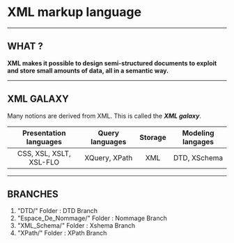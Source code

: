 # XML markup language
---------------------------------------
## WHAT  ?

**XML makes it possible to design semi-structured documents to exploit and store small amounts of data, all in a semantic way.**

---------------------------------------
## XML GALAXY

Many notions are derived from XML. This is called the _**XML galaxy**_.

| **Presentation languages** | **Query languages** | **Storage** | **Modeling langages**
|:---:|:---:|:---:|:---:|
| CSS, XSL, XSLT, XSL-FLO | XQuery, XPath | XML | DTD, XSchema |

---------------------------------------
## BRANCHES

1. "DTD/" Folder : DTD Branch
2. "Espace_De_Nommage/" Folder : Nommage Branch
3. "XML_Schema/" Folder : Xshema Branch
4. "XPath/" Folder : XPath Branch
